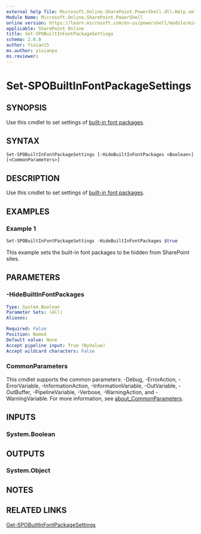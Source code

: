 ```yaml
---
external help file: Microsoft.Online.SharePoint.PowerShell.dll-Help.xml
Module Name: Microsoft.Online.SharePoint.PowerShell
online version: https://learn.microsoft.com/en-us/powershell/module/microsoft.online.sharepoint.powershell/set-spobuiltinfontpackagesettings
applicable: SharePoint Online
title: Set-SPOBuiltInFontPackageSettings
schema: 2.0.0
author: Yixian15
ms.author: yixianpu
ms.reviewer:
---
```


# Set-SPOBuiltInFontPackageSettings

## SYNOPSIS

Use this cmdlet to set settings of [built-in font packages](/sharepoint/brand-center-font-packages).

## SYNTAX

```
Set-SPOBuiltInFontPackageSettings [-HideBuiltInFontPackages <Boolean>] [<CommonParameters>]
```

## DESCRIPTION

Use this cmdlet to set settings of [built-in font packages](/sharepoint/brand-center-font-packages).

## EXAMPLES

### Example 1

```powershell
Set-SPOBuiltInFontPackageSettings -HideBuiltInFontPackages $true
```

This example sets the built-in font packages to be hidden from SharePoint sites.

## PARAMETERS

### -HideBuiltInFontPackages

```yaml
Type: System.Boolean
Parameter Sets: (All)
Aliases:

Required: False
Position: Named
Default value: None
Accept pipeline input: True (ByValue)
Accept wildcard characters: False
```

### CommonParameters
This cmdlet supports the common parameters: -Debug, -ErrorAction, -ErrorVariable, -InformationAction, -InformationVariable, -OutVariable, -OutBuffer, -PipelineVariable, -Verbose, -WarningAction, and -WarningVariable. For more information, see [about_CommonParameters](https://go.microsoft.com/fwlink/?LinkID=113216).

## INPUTS

### System.Boolean

## OUTPUTS

### System.Object

## NOTES

## RELATED LINKS

[Get-SPOBuiltInFontPackageSettings](./Get-SPOBuiltInFontPackageSettings.md)
